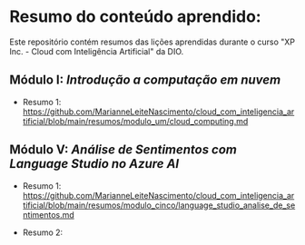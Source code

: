 # Resumo do conteúdo aprendido:
Este repositório contém resumos das lições aprendidas durante o curso "XP Inc. - Cloud com Inteligência Artificial" da DIO.

## Módulo I: *Introdução a computação em nuvem*
- Resumo 1: https://github.com/MarianneLeiteNascimento/cloud_com_inteligencia_artificial/blob/main/resumos/modulo_um/cloud_computing.md

## Módulo V: *Análise de Sentimentos com Language Studio no Azure AI*

- Resumo 1:  https://github.com/MarianneLeiteNascimento/cloud_com_inteligencia_artificial/blob/main/resumos/modulo_cinco/language_studio_analise_de_sentimentos.md

- Resumo 2: 